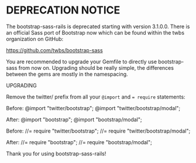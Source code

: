# DEPRECATION NOTICE

The bootstrap-sass-rails is deprecated starting with version 3.1.0.0.
There is an official Sass port of Bootstrap now which can be found
within the twbs organization on GitHub:

https://github.com/twbs/bootstrap-sass

You are recommended to upgrade your Gemfile to directly use bootstrap-sass
from now on. Upgrading should be really simple, the differences between the
gems are mostly in the namespacing.

UPGRADING

  Remove the twitter/ prefix from all your `@import` and `= require`
  statements:

  Before:
    @import "twitter/bootstrap";
    @import "twitter/bootstrap/modal";

  After:
    @import "bootstrap";
    @import "bootstrap/modal";

  Before:
    //= require "twitter/bootstrap";
    //= require "twitter/bootstrap/modal";

  After:
    //= require "bootstrap";
    //= require "bootstrap/modal";

  Thank you for using bootstrap-sass-rails!
